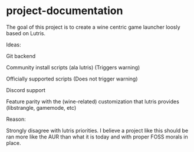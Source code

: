 # project-documentation

The goal of this project is to create a wine centric game launcher loosly based on Lutris.

Ideas:

Git backend

Community install scripts (ala lutris) (Triggers warning)

Officially supported scripts (Does not trigger warning)

Discord support

Feature parity with the (wine-related) customization that lutris provides (libstrangle, gamemode, etc)


Reason:

Strongly disagree with lutris priorities. I believe a project like this should be ran more like the AUR than what it is today and with proper FOSS morals in place.
